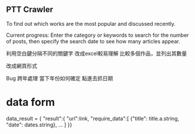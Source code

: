 ## PTT Crawler
To find out which works are the most popular and discussed recently.

Current progress:
    Enter the category or keywords to search for the number of posts, then specify the search date to see how many articles appear.

利用空白鍵分隔不同的關鍵字
改成excel較易理解 
比較多個作品，並列出其數量

改成網頁形式

Bug
跨年處理
當下年份如何確定
點進去抓日期

# data form
data_result = {
    "result":{
        "url":link,
        "require_data":[
            {"title": title.a.string, "date": dates.string},
            ...
        ]
}}


